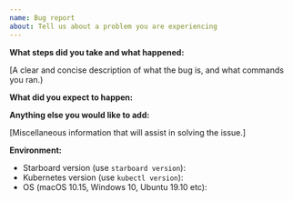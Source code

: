 ```yaml
---
name: Bug report
about: Tell us about a problem you are experiencing
---
```


**What steps did you take and what happened:**

[A clear and concise description of what the bug is, and what commands you ran.)

**What did you expect to happen:**

**Anything else you would like to add:**

[Miscellaneous information that will assist in solving the issue.]

**Environment:**

- Starboard version (use `starboard version`):
- Kubernetes version (use `kubectl version`):
- OS (macOS 10.15, Windows 10, Ubuntu 19.10 etc):

